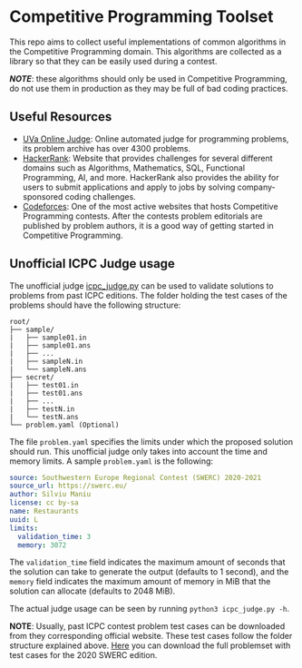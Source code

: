 # Competitive Programming Toolset

This repo aims to collect useful implementations of common algorithms in the
Competitive Programming domain. This algorithms are collected as a library
so that they can be easily used during a contest.

__*NOTE*__: these algorithms should only be used in Competitive Programming, do not 
use them in production as they may be full of bad coding practices.

## Useful Resources

- [UVa Online Judge](https://onlinejudge.org/index.php): Online automated judge 
for programming problems, its problem archive has over 4300 problems.
- [HackerRank](https://www.hackerrank.com/): Website that provides challenges
for several different domains such as Algorithms, Mathematics, SQL, 
Functional Programming, AI, and more. HackerRank also provides the ability for 
users to submit applications and apply to jobs by solving company-sponsored 
coding challenges.
- [Codeforces](https://codeforces.com/): One of the most active websites that 
hosts Competitive Programming contests. After the contests problem editorials
are published by problem authors, it is a good way of getting started in 
Competitive Programming.

## Unofficial ICPC Judge usage

The unofficial judge [icpc_judge.py](icpc_judge.py) can be used to validate solutions
to problems from past ICPC editions. The folder holding the test cases of the problems
should have the following structure:

```
root/
├── sample/
|   ├── sample01.in
|   ├── sample01.ans
|   ├── ...
|   ├── sampleN.in
|   └── sampleN.ans
├── secret/
|   ├── test01.in
|   ├── test01.ans
|   ├── ...
|   ├── testN.in
|   └── testN.ans
└── problem.yaml (Optional)
```

The file `problem.yaml` specifies the limits under which the proposed solution should
run. This unofficial judge only takes into account the time and memory limits. A sample
`problem.yaml` is the following:

```yaml
source: Southwestern Europe Regional Contest (SWERC) 2020-2021
source_url: https://swerc.eu/
author: Silviu Maniu
license: cc by-sa
name: Restaurants
uuid: L
limits:
  validation_time: 3
  memory: 3072
```

The `validation_time` field indicates the maximum amount of seconds that the solution
can take to generate the output (defaults to 1 second), and the `memory` field indicates
the maximum amount of memory in MiB that the solution can allocate (defaults to 2048 MiB).

The actual judge usage can be seen by running `python3 icpc_judge.py -h`.

__NOTE__: Usually, past ICPC contest problem test cases can be downloaded from they
corresponding official website. These test cases follow the folder structure explained
above. [Here](https://swerc.eu/2020/theme/problems/swerc.zip) you can download the full 
problemset with test cases for the 2020 SWERC edition.
